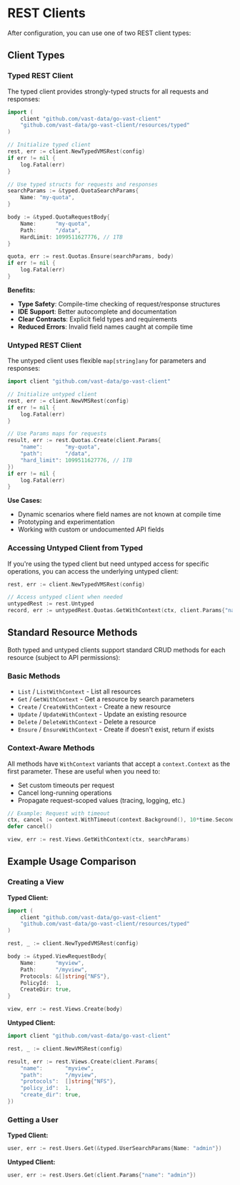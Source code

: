 # REST Clients

After configuration, you can use one of two REST client types:

## Client Types

### Typed REST Client

The typed client provides strongly-typed structs for all requests and responses:

```go
import (
    client "github.com/vast-data/go-vast-client"
    "github.com/vast-data/go-vast-client/resources/typed"
)

// Initialize typed client
rest, err := client.NewTypedVMSRest(config)
if err != nil {
    log.Fatal(err)
}

// Use typed structs for requests and responses
searchParams := &typed.QuotaSearchParams{
    Name: "my-quota",
}

body := &typed.QuotaRequestBody{
    Name:      "my-quota",
    Path:      "/data",
    HardLimit: 1099511627776, // 1TB
}

quota, err := rest.Quotas.Ensure(searchParams, body)
if err != nil {
    log.Fatal(err)
}
```

**Benefits:**
- **Type Safety**: Compile-time checking of request/response structures
- **IDE Support**: Better autocomplete and documentation
- **Clear Contracts**: Explicit field types and requirements
- **Reduced Errors**: Invalid field names caught at compile time

### Untyped REST Client

The untyped client uses flexible `map[string]any` for parameters and responses:

```go
import client "github.com/vast-data/go-vast-client"

// Initialize untyped client
rest, err := client.NewVMSRest(config)
if err != nil {
    log.Fatal(err)
}

// Use Params maps for requests
result, err := rest.Quotas.Create(client.Params{
    "name":       "my-quota",
    "path":       "/data",
    "hard_limit": 1099511627776, // 1TB
})
if err != nil {
    log.Fatal(err)
}
```

**Use Cases:**
- Dynamic scenarios where field names are not known at compile time
- Prototyping and experimentation
- Working with custom or undocumented API fields

### Accessing Untyped Client from Typed

If you're using the typed client but need untyped access for specific operations, you can access the underlying untyped client:

```go
rest, err := client.NewTypedVMSRest(config)

// Access untyped client when needed
untypedRest := rest.Untyped
record, err := untypedRest.Quotas.GetWithContext(ctx, client.Params{"name": "my-quota"})
```

## Standard Resource Methods

Both typed and untyped clients support standard CRUD methods for each resource (subject to API permissions):

### Basic Methods

- `List` / `ListWithContext` - List all resources
- `Get` / `GetWithContext` - Get a resource by search parameters
- `Create` / `CreateWithContext` - Create a new resource
- `Update` / `UpdateWithContext` - Update an existing resource
- `Delete` / `DeleteWithContext` - Delete a resource
- `Ensure` / `EnsureWithContext` - Create if doesn't exist, return if exists

### Context-Aware Methods

All methods have `WithContext` variants that accept a `context.Context` as the first parameter. These are useful when you need to:

- Set custom timeouts per request
- Cancel long-running operations
- Propagate request-scoped values (tracing, logging, etc.)

```go
// Example: Request with timeout
ctx, cancel := context.WithTimeout(context.Background(), 10*time.Second)
defer cancel()

view, err := rest.Views.GetWithContext(ctx, searchParams)
```


## Example Usage Comparison

### Creating a View

**Typed Client:**
```go
import (
    client "github.com/vast-data/go-vast-client"
    "github.com/vast-data/go-vast-client/resources/typed"
)

rest, _ := client.NewTypedVMSRest(config)

body := &typed.ViewRequestBody{
    Name:      "myview",
    Path:      "/myview",
    Protocols: &[]string{"NFS"},
    PolicyId:  1,
    CreateDir: true,
}

view, err := rest.Views.Create(body)
```

**Untyped Client:**
```go
import client "github.com/vast-data/go-vast-client"

rest, _ := client.NewVMSRest(config)

result, err := rest.Views.Create(client.Params{
    "name":       "myview",
    "path":       "/myview",
    "protocols":  []string{"NFS"},
    "policy_id":  1,
    "create_dir": true,
})
```

### Getting a User

**Typed Client:**
```go
user, err := rest.Users.Get(&typed.UserSearchParams{Name: "admin"})
```

**Untyped Client:**
```go
user, err := rest.Users.Get(client.Params{"name": "admin"})
```
